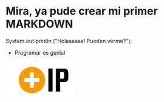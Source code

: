 # Mira, ya pude crear mi primer MARKDOWN

System.out.println ("Holaaaaaa! Pueden verme?");

- Programar es genial 

![](imagenes/logoaws.png)
